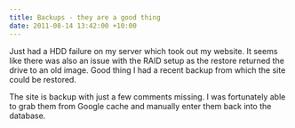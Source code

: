 ```yaml
---
title: Backups - they are a good thing
date: 2011-08-14 13:42:00 +10:00
---
```


Just had a HDD failure on my server which took out my website. It seems like there was also an issue with the RAID setup as the restore returned the drive to an old image. Good thing I had a recent backup from which the site could be restored.

The site is backup with just a few comments missing. I was fortunately able to grab them from Google cache and manually enter them back into the database.


